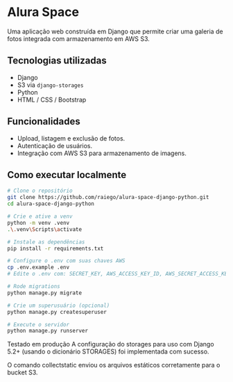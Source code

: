 # Alura Space

Uma aplicação web construída em Django que permite criar uma galeria de fotos integrada com armazenamento em AWS S3.

##  Tecnologias utilizadas
- Django
- S3 via `django-storages`
- Python
- HTML / CSS / Bootstrap

##  Funcionalidades
- Upload, listagem e exclusão de fotos.
- Autenticação de usuários.
- Integração com AWS S3 para armazenamento de imagens.

##  Como executar localmente

```bash
# Clone o repositório
git clone https://github.com/raiego/alura-space-django-python.git
cd alura-space-django-python

# Crie e ative a venv
python -m venv .venv
.\.venv\Scripts\activate

# Instale as dependências
pip install -r requirements.txt

# Configure o .env com suas chaves AWS
cp .env.example .env
# Edite o .env com: SECRET_KEY, AWS_ACCESS_KEY_ID, AWS_SECRET_ACCESS_KEY, AWS_STORAGE_BUCKET_NAME

# Rode migrations
python manage.py migrate

# Crie um superusuário (opcional)
python manage.py createsuperuser

# Execute o servidor
python manage.py runserver
```
Testado em produção
A configuração do storages para uso com Django 5.2+ (usando o dicionário STORAGES) foi implementada com sucesso.

O comando collectstatic enviou os arquivos estáticos corretamente para o bucket S3.

